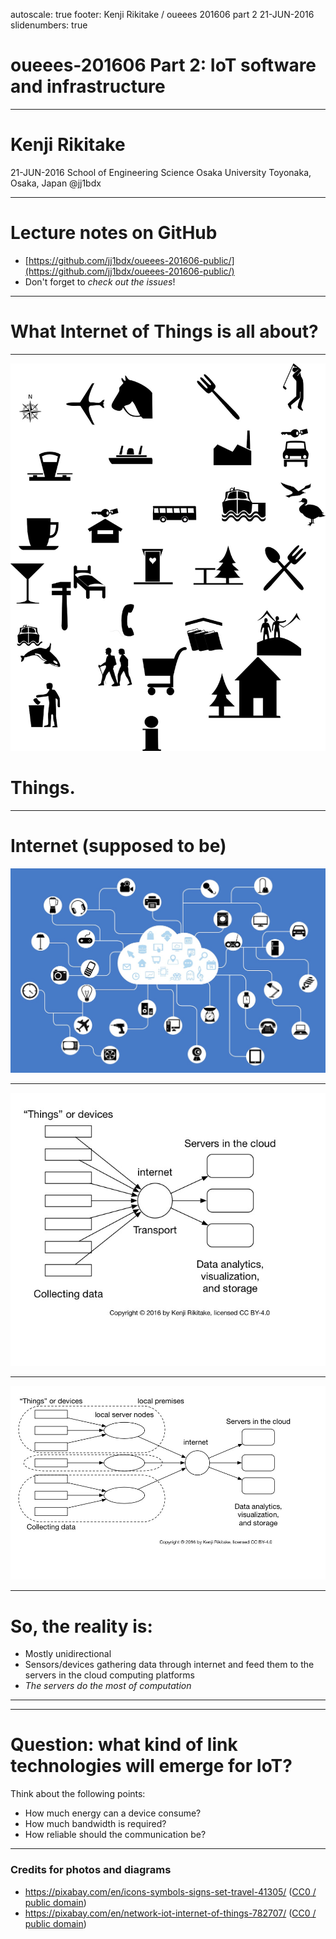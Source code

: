 autoscale: true
footer: Kenji Rikitake / oueees 201606 part 2 21-JUN-2016
slidenumbers: true

# oueees-201606 Part 2: IoT software and infrastructure

<!-- Use Deckset 1.4, Next theme, 4:3 aspect ratio -->

---

# Kenji Rikitake

21-JUN-2016
School of Engineering Science
Osaka University
Toyonaka, Osaka, Japan
@jj1bdx

---

# Lecture notes on GitHub

* [https://github.com/jj1bdx/oueees-201606-public/](https://github.com/jj1bdx/oueees-201606-public/)
* Don't forget to *check out the issues*!

---

# What Internet of Things is all about?

---

![](things-icons.jpg)

# Things.

---

# Internet (supposed to be)

![inline, fit](network-782707_1280.jpg)

---

![fit](iot-model.jpg)

---

![fit](iot-model-with-local-servers.jpg)

---

# So, the reality is:

* Mostly unidirectional
* Sensors/devices gathering data through internet and feed them to the servers in the cloud computing platforms
* *The servers do the most of computation*

---





---

# Question: what kind of link technologies will emerge for IoT?

Think about the following points:

* How much energy can a device consume?
* How much bandwidth is required?
* How reliable should the communication be?



---

### Credits for photos and diagrams

* <https://pixabay.com/en/icons-symbols-signs-set-travel-41305/> ([CC0 / public domain](https://creativecommons.org/publicdomain/zero/1.0/))
* <https://pixabay.com/en/network-iot-internet-of-things-782707/> ([CC0 / public domain](https://creativecommons.org/publicdomain/zero/1.0/))
